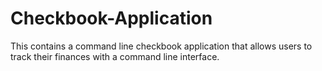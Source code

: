 # Checkbook-Application
This contains a command line checkbook application that allows users to track their finances with a command line interface.
